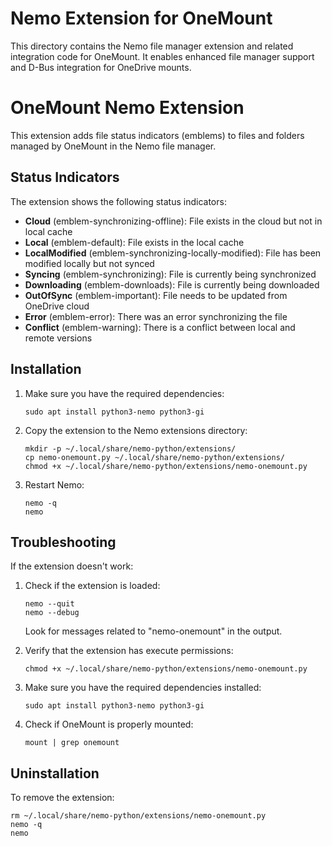 # Nemo Extension for OneMount

This directory contains the Nemo file manager extension and related integration code for OneMount. It enables enhanced file manager support and D-Bus integration for OneDrive mounts.

# OneMount Nemo Extension

This extension adds file status indicators (emblems) to files and folders managed by OneMount in the Nemo file manager.

## Status Indicators

The extension shows the following status indicators:

- **Cloud** (emblem-synchronizing-offline): File exists in the cloud but not in local cache
- **Local** (emblem-default): File exists in the local cache
- **LocalModified** (emblem-synchronizing-locally-modified): File has been modified locally but not synced
- **Syncing** (emblem-synchronizing): File is currently being synchronized
- **Downloading** (emblem-downloads): File is currently being downloaded
- **OutOfSync** (emblem-important): File needs to be updated from OneDrive cloud
- **Error** (emblem-error): There was an error synchronizing the file
- **Conflict** (emblem-warning): There is a conflict between local and remote versions

## Installation

1. Make sure you have the required dependencies:
   ```
   sudo apt install python3-nemo python3-gi
   ```

2. Copy the extension to the Nemo extensions directory:
   ```
   mkdir -p ~/.local/share/nemo-python/extensions/
   cp nemo-onemount.py ~/.local/share/nemo-python/extensions/
   chmod +x ~/.local/share/nemo-python/extensions/nemo-onemount.py
   ```

3. Restart Nemo:
   ```
   nemo -q
   nemo
   ```

## Troubleshooting

If the extension doesn't work:

1. Check if the extension is loaded:
   ```
   nemo --quit
   nemo --debug
   ```
   Look for messages related to "nemo-onemount" in the output.

2. Verify that the extension has execute permissions:
   ```
   chmod +x ~/.local/share/nemo-python/extensions/nemo-onemount.py
   ```

3. Make sure you have the required dependencies installed:
   ```
   sudo apt install python3-nemo python3-gi
   ```

4. Check if OneMount is properly mounted:
   ```
   mount | grep onemount
   ```

## Uninstallation

To remove the extension:
```
rm ~/.local/share/nemo-python/extensions/nemo-onemount.py
nemo -q
nemo
```